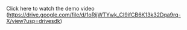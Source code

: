Click here to watch the demo video   (https://drive.google.com/file/d/1oRijWTYwk_CI9ifCB6K13k32Dqa9rq-X/view?usp=drivesdk)
